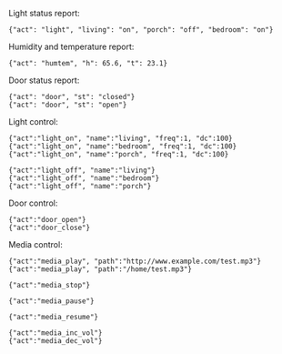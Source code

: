 Light status report:

	{"act": "light", "living": "on", "porch": "off", "bedroom": "on"}

Humidity and temperature report:

	{"act": "humtem", "h": 65.6, "t": 23.1}

Door status report:

	{"act": "door", "st": "closed"}
	{"act": "door", "st": "open"}

Light control:

	{"act":"light_on", "name":"living", "freq":1, "dc":100}
	{"act":"light_on", "name":"bedroom", "freq":1, "dc":100}
	{"act":"light_on", "name":"porch", "freq":1, "dc":100}

	{"act":"light_off", "name":"living"}
	{"act":"light_off", "name":"bedroom"}
	{"act":"light_off", "name":"porch"}


Door control:

	{"act":"door_open"}
	{"act":"door_close"}

Media control:

	{"act":"media_play", "path":"http://www.example.com/test.mp3"}
	{"act":"media_play", "path":"/home/test.mp3"}

	{"act":"media_stop"}

	{"act":"media_pause"}

	{"act":"media_resume"}

	{"act":"media_inc_vol"}
	{"act":"media_dec_vol"}
